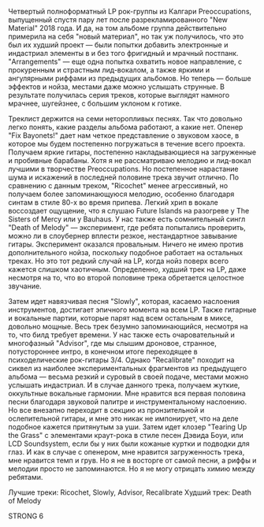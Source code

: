 Четвертый полноформатный LP рок-группы из Калгари Preoccupations, выпущенный спустя пару лет после разрекламированного "New Material" 2018 года. И да, на том альбоме группа действительно примерила на себя "новый материал", но так уж получилось, что это был их худший проект — были попытки добавить электронные и индастриал элементы в и без того фригидный и мрачный постпанк. "Arrangements" — еще одна попытка охватить новое направление, с прокуренным и страстным лид-вокалом, а также яркими и ангулярными риффами из предыдущих альбомов. Но теперь — больше эффектов и нойза, местами даже можно услышать струнные. В результате получилась серия треков, которые выглядят намного мрачнее, шугейзнее, с большим уклоном к готике.

Треклист держится на семи неторопливых песнях. Так что довольно легко понять, какие разделы альбома работают, а какие нет. Опенер "Fix Bayonets!" дает нам четкое представление о звуковом хаосе, в которое мы будем постепенно погружаться в течение всего проекта. Получаем яркие гитары, постепенно накладывающиеся на загруженные и пробивные барабаны. Хотя я не рассматриваю мелодию и лид-вокал лучшими в творчестве Preoccupations. Но постепенное нарастание шума и искажений в последней половине трека звучит отлично. По сравнению с данным треком, "Ricochet" менее агрессивный, но получаем более запоминающуюся мелодию, особенно благодаря синтам в стиле 80-х во время припева. Легкий хрип в вокале воссоздает ощущение, что я слушаю Future Islands на разогреве у The Sisters of Mercy или у Bauhaus. У нас также есть сомнительный сингл "Death of Melody" — эксперимент, где ребята попытались проверить, можно ли в слоубернер вплести резкое, нестандартное завывание гитары. Эксперимент оказался провальным. Ничего не имею против дополнительного нойза, поскольку подобное работает на остальных треках. Но это тот редкий случай на LP, когда нойз поверх всего кажется слишком хаотичным. Определенно, худший трек на LP, даже несмотря на то, что во второй половине трека обретается целостное звучание.

Затем идет навязчивая песня "Slowly", которая, касаемо наслоения инструментов, достигает эпичного момента на всем LP. Также гитарные и вокальные партии, которые парят над всем остальным в миксе, довольно мощные. Весь трек безумно запоминающийся, несмотря на то, что билд требует времени. У нас также есть очаровательный и многофазный "Advisor", где мы слышим дроновое, странное, потустороннее интро, в конечном итоге переходящее в психоделические рок-гитары 3/4. Однако "Recalibrate" походит на сиквел из наиболее экспериментальных фрагментов из предыдущего альбома — весьма резкий и суровый в своей подаче, местами можно услышать индастриал. И в случае данного трека, получаем жуткие, оккультные вокальные гармонии. Мне нравится вся первая половина песни благодаря звуковой палитре и инструментальному наслоению. Но все внезапно переходит в секцию из пронзительной и ослепительной гитары, и мне это никак не импонирует, что на деле подобное кажется притянутым за уши. Затем идет клозер "Tearing Up the Grass" с элементами краут-рока в стиле песен Дэвида Боуи, или LCD Soundsystem, если бы у них были кожаные куртки и подводки для глаз. И как в случае с опенером, мне нравится загруженность трека, мне нравится темп и грув. Но я не в восторге от самой песни, а риффы и мелодии просто не запоминаются. Но я не могу отрицать химию между ребятами.

Лучшие треки: Ricochet, Slowly, Advisor, Recalibrate
Худший трек: Death of Melody

STRONG 6
